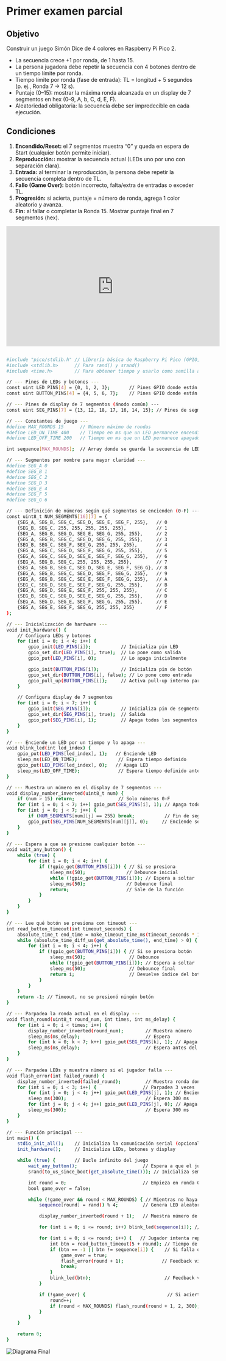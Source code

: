 # Primer examen parcial

## Objetivo

Construir un juego Simón Dice de 4 colores en Raspberry Pi Pico 2.

- La secuencia crece +1 por ronda, de 1 hasta 15.
- La persona jugadora debe repetir la secuencia con 4 botones dentro de un tiempo límite por ronda.
- Tiempo límite por ronda (fase de entrada): TL = longitud + 5 segundos (p. ej., Ronda 7 → 12 s).
- Puntaje (0–15): mostrar la máxima ronda alcanzada en un display de 7 segmentos en hex (0–9, A, b, C, d, E, F).
- Aleatoriedad obligatoria: la secuencia debe ser impredecible en cada ejecución.

## Condiciones

1. **Encendido/Reset:** el 7 segmentos muestra “0” y queda en espera de Start (cualquier botón permite iniciar).
2. **Reproducción::** mostrar la secuencia actual (LEDs uno por uno con separación clara).
3. **Entrada:** al terminar la reproducción, la persona debe repetir la secuencia completa dentro de TL.
4. **Fallo (Game Over):** botón incorrecto, falta/extra de entradas o exceder TL.
5. **Progresión:** si acierta, puntaje = número de ronda, agrega 1 color aleatorio y avanza.
6. **Fin:** al fallar o completar la Ronda 15. Mostrar puntaje final en 7 segmentos (hex).


<iframe width="560" height="315" src="https://www.youtube.com/embed/qxONCEGjy-s?si=udAaNHlWfEXA1qbx" title="YouTube video player" frameborder="0" allow="accelerometer; autoplay; clipboard-write; encrypted-media; gyroscope; picture-in-picture; web-share" referrerpolicy="strict-origin-when-cross-origin" allowfullscreen></iframe>


``` bash

#include "pico/stdlib.h" // Librería básica de Raspberry Pi Pico (GPIO, sleep, etc.)
#include <stdlib.h>      // Para rand() y srand()
#include <time.h>        // Para obtener tiempo y usarlo como semilla aleatoria

// --- Pines de LEDs y botones ---
const uint LED_PINS[4] = {0, 1, 2, 3};       // Pines GPIO donde están conectados los LEDs
const uint BUTTON_PINS[4] = {4, 5, 6, 7};    // Pines GPIO donde están conectados los botones

// --- Pines de display de 7 segmentos (ánodo común) ---
const uint SEG_PINS[7] = {13, 12, 18, 17, 16, 14, 15}; // Pines de segmentos a-g

// --- Constantes de juego ---
#define MAX_ROUNDS 15      // Número máximo de rondas
#define LED_ON_TIME 400    // Tiempo en ms que un LED permanece encendido
#define LED_OFF_TIME 200   // Tiempo en ms que un LED permanece apagado entre flashes

int sequence[MAX_ROUNDS];  // Array donde se guarda la secuencia de LEDs de cada ronda

// --- Segmentos por nombre para mayor claridad ---
#define SEG_A 0
#define SEG_B 1
#define SEG_C 2
#define SEG_D 3
#define SEG_E 4
#define SEG_F 5
#define SEG_G 6

// --- Definición de números según qué segmentos se encienden (0-F) ---
const uint8_t NUM_SEGMENTS[16][7] = {
    {SEG_A, SEG_B, SEG_C, SEG_D, SEG_E, SEG_F, 255},   // 0
    {SEG_B, SEG_C, 255, 255, 255, 255, 255},           // 1
    {SEG_A, SEG_B, SEG_D, SEG_E, SEG_G, 255, 255},     // 2
    {SEG_A, SEG_B, SEG_C, SEG_D, SEG_G, 255, 255},     // 3
    {SEG_B, SEG_C, SEG_F, SEG_G, 255, 255, 255},       // 4
    {SEG_A, SEG_C, SEG_D, SEG_F, SEG_G, 255, 255},     // 5
    {SEG_A, SEG_C, SEG_D, SEG_E, SEG_F, SEG_G, 255},   // 6
    {SEG_A, SEG_B, SEG_C, 255, 255, 255, 255},         // 7
    {SEG_A, SEG_B, SEG_C, SEG_D, SEG_E, SEG_F, SEG_G}, // 8
    {SEG_A, SEG_B, SEG_C, SEG_D, SEG_F, SEG_G, 255},   // 9
    {SEG_A, SEG_B, SEG_C, SEG_E, SEG_F, SEG_G, 255},   // A
    {SEG_C, SEG_D, SEG_E, SEG_F, SEG_G, 255, 255},     // B
    {SEG_A, SEG_D, SEG_E, SEG_F, 255, 255, 255},       // C
    {SEG_B, SEG_C, SEG_D, SEG_E, SEG_G, 255, 255},     // D
    {SEG_A, SEG_D, SEG_E, SEG_F, SEG_G, 255, 255},     // E
    {SEG_A, SEG_E, SEG_F, SEG_G, 255, 255, 255}        // F
};

// --- Inicialización de hardware ---
void init_hardware() {
    // Configura LEDs y botones
    for (int i = 0; i < 4; i++) {
        gpio_init(LED_PINS[i]);           // Inicializa pin LED
        gpio_set_dir(LED_PINS[i], true);  // Lo pone como salida
        gpio_put(LED_PINS[i], 0);         // Lo apaga inicialmente

        gpio_init(BUTTON_PINS[i]);        // Inicializa pin de botón
        gpio_set_dir(BUTTON_PINS[i], false); // Lo pone como entrada
        gpio_pull_up(BUTTON_PINS[i]);     // Activa pull-up interno para leer 1 cuando no se presiona
    }

    // Configura display de 7 segmentos
    for (int i = 0; i < 7; i++) {
        gpio_init(SEG_PINS[i]);           // Inicializa pin de segmento
        gpio_set_dir(SEG_PINS[i], true);  // Salida
        gpio_put(SEG_PINS[i], 1);         // Apaga todos los segmentos inicialmente (ánodo común)
    }
}

// --- Enciende un LED por un tiempo y lo apaga ---
void blink_led(int led_index) {
    gpio_put(LED_PINS[led_index], 1);   // Enciende LED
    sleep_ms(LED_ON_TIME);               // Espera tiempo definido
    gpio_put(LED_PINS[led_index], 0);   // Apaga LED
    sleep_ms(LED_OFF_TIME);              // Espera tiempo definido antes del siguiente LED
}

// --- Muestra un número en el display de 7 segmentos ---
void display_number_inverted(uint8_t num) {
    if (num > 15) return;                // Solo números 0-F
    for (int i = 0; i < 7; i++) gpio_put(SEG_PINS[i], 1); // Apaga todos los segmentos
    for (int j = 0; j < 7; j++) {
        if (NUM_SEGMENTS[num][j] == 255) break;           // Fin de segmentos para ese número
        gpio_put(SEG_PINS[NUM_SEGMENTS[num][j]], 0);     // Enciende segmento correspondiente
    }
}

// --- Espera a que se presione cualquier botón ---
void wait_any_button() {
    while (true) {
        for (int i = 0; i < 4; i++) {
            if (!gpio_get(BUTTON_PINS[i])) { // Si se presiona
                sleep_ms(50);               // Debounce inicial
                while (!gpio_get(BUTTON_PINS[i])); // Espera a soltar
                sleep_ms(50);               // Debounce final
                return;                     // Sale de la función
            }
        }
    }
}

// --- Lee qué botón se presiona con timeout ---
int read_button_timeout(int timeout_seconds) {
    absolute_time_t end_time = make_timeout_time_ms(timeout_seconds * 1000); // Calcula momento final
    while (absolute_time_diff_us(get_absolute_time(), end_time) > 0) {      // Mientras no se acabe el tiempo
        for (int i = 0; i < 4; i++) {
            if (!gpio_get(BUTTON_PINS[i])) { // Si se presiona botón
                sleep_ms(50);                // Debounce
                while (!gpio_get(BUTTON_PINS[i])); // Espera a soltar
                sleep_ms(50);                // Debounce final
                return i;                    // Devuelve índice del botón presionado
            }
        }
    }
    return -1; // Timeout, no se presionó ningún botón
}

// --- Parpadea la ronda actual en el display ---
void flash_round(uint8_t round_num, int times, int ms_delay) {
    for (int i = 0; i < times; i++) {
        display_number_inverted(round_num);        // Muestra número
        sleep_ms(ms_delay);                        // Espera
        for (int k = 0; k < 7; k++) gpio_put(SEG_PINS[k], 1); // Apaga todos los segmentos
        sleep_ms(ms_delay);                        // Espera antes del siguiente parpadeo
    }
}

// --- Parpadea LEDs y muestra número si el jugador falla ---
void flash_error(int failed_round) {
    display_number_inverted(failed_round);         // Muestra ronda donde falló
    for (int i = 0; i < 3; i++) {                 // Parpadea 3 veces
        for (int j = 0; j < 4; j++) gpio_put(LED_PINS[j], 1); // Enciende todos los LEDs
        sleep_ms(300);                             // Espera 300 ms
        for (int j = 0; j < 4; j++) gpio_put(LED_PINS[j], 0); // Apaga todos los LEDs
        sleep_ms(300);                             // Espera 300 ms
    }
}

// --- Función principal ---
int main() {
    stdio_init_all();    // Inicializa la comunicación serial (opcional)
    init_hardware();     // Inicializa LEDs, botones y display

    while (true) {       // Bucle infinito del juego
        wait_any_button();                        // Espera a que el jugador presione un botón para iniciar
        srand(to_us_since_boot(get_absolute_time())); // Inicializa semilla aleatoria con tiempo

        int round = 0;                            // Empieza en ronda 0
        bool game_over = false;

        while (!game_over && round < MAX_ROUNDS) { // Mientras no haya terminado el juego
            sequence[round] = rand() % 4;         // Genera LED aleatorio para la ronda

            display_number_inverted(round + 1);   // Muestra número de ronda

            for (int i = 0; i <= round; i++) blink_led(sequence[i]); // Reproduce secuencia de LEDs

            for (int i = 0; i <= round; i++) {   // Jugador intenta repetir la secuencia
                int btn = read_button_timeout(5 + round); // Tiempo de respuesta aumenta con la ronda
                if (btn == -1 || btn != sequence[i]) {    // Si falla o timeout
                    game_over = true;
                    flash_error(round + 1);              // Feedback visual de error
                    break;
                }
                blink_led(btn);                           // Feedback visual si presiona correcto
            }

            if (!game_over) {                              // Si acierta, pasa a la siguiente ronda
                round++;
                if (round < MAX_ROUNDS) flash_round(round + 1, 2, 300); // Parpadea número de la siguiente ronda
            }
        }
    }

    return 0;
}

```

![Diagrama Final](../recursos/imgs/Diagrama_Examen.jpg)